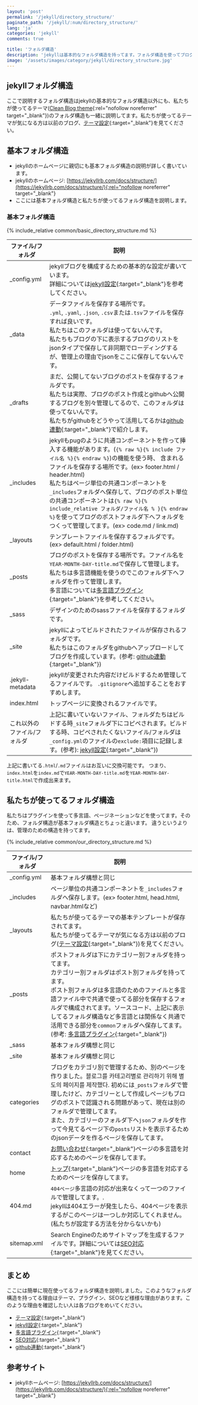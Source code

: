 ```yaml
---
layout: 'post'
permalink: '/jekyll/directory_structure/'
paginate_path: '/jekyll/:num/directory_structure/'
lang: 'ja'
categories: 'jekyll'
comments: true

title: 'フォルダ構造'
description: 'jekyllは基本的なフォルダ構造を持ってます。フォルダ構造を使ってブログを体系的に管理しましょう。'
image: '/assets/images/category/jekyll/directory_structure.jpg'
---
```


## jekyllフォルダ構造
ここで説明するフォルダ構造はjekyllの基本的なフォルダ構造以外にも、私たちが使ってるテーマ([Clean Blog theme](http://jekyllthemes.org/themes/clean-blog/){:rel="nofollow noreferrer" target="_blank"})のフォルダ構造も一緒に説明してます。私たちが使ってるテーマが気になる方は以前のブログ、[テーマ設定]({{site.url}}/{{page.categories}}/theme/){:target="_blank"}を見てください。

## 基本フォルダ構造
- jekyllのホームページに親切にも基本フォルダ構造の説明が詳しく書いています。
- jekyllのホームページ: [https://jekyllrb.com/docs/structure/](https://jekyllrb.com/docs/structure/){:rel="nofollow noreferrer" target="_blank"}
- ここには基本フォルダ構造と私たちが使ってるフォルダ構造を説明します。

### 基本フォルダ構造
{% include_relative common/basic_directory_structure.md %}

| ファイル/フォルダ | 説明 |
|---|---|
| _config.yml | jekyllブログを構成するための基本的な設定が書いています。<br>詳細については[jekyll設定]({{site.url}}/{{page.categories}}/configuration/){:target="_blank"}を参考してください。 |
| _data | データファイルを保存する場所です。<br> ```.yml```,  ```.yaml```, ```.json```, ```.csv```または```.tsv```ファイルを保存すれば良いです。<br>私たちはこのフォルダは使ってないんです。<br>私たちもブログの下に表示するブログのリストをjsonタイプで保存して非同期でローディングするが、管理上の理由でjsonをここに保存してないんです。 |
| _drafts | まだ、公開してないブログのポストを保存するフォルダです。<br>私たちは実際、ブログのポスト作成とgithubへ公開するブログを別々管理してるので、このフォルダは使ってないんです。<br>私たちがgithubをどうやって活用してるかは[github連動]({{site.url}}/{{page.categories}}/github-page/){:target="_blank"}で紹介します。  |
| _includes | jekyllもpugのように共通コンポーネントを作って挿入する機能があります。(```{% raw %}{% include ファイル名 %}{% endraw %}```)の機能を使う時、 含まれるファイルを保存する場所です。(ex> footer.html / header.html)<br>私たちはページ単位の共通コンポーネントを```_includes```フォルダへ保存して、ブログのポスト単位の共通コンポーネントは```{% raw %}{% include_relative フォルダ/ファイル名 % }{% endraw %}```を使ってブログのポストフォルダ下へフォルダをつくって管理してます。(ex> code.md / link.md)|
| _layouts | テンプレートファイルを保存するフォルダです。(ex> default.html / folder.html) |
| _posts | ブログのポストを保存する場所です。ファイル名を```YEAR-MONTH-DAY-title.md```で保存して管理します。<br>私たちは多言語機能を使うのでこのフォルダ下へフォルダを作って管理します。<br>多言語については[多言語プラグイン]({{site.url}}/{{page.categories}}/multi-languages-plugin/){:target="_blank"}を参考してください。 |
| _sass | デザインのためのsassファイルを保存するフォルダです。 |
| _site | jekyllによってビルドされたファイルが保存されるフォルダです。<br>私たちはこのフォルダをgithubへアップロードしてブログを作成しています。(参考: [github連動]({{site.url}}/{{page.categories}}/github-page/){:target="_blank"}) |
| .jekyll-metadata | jekyllが変更された内容だけビルドするため管理してるファイルです。 ```.gitignore```へ追加することをおすすめします。|
| index.html | トップページに変換されるファイルです。 |
| これ以外の<br>ファイル/フォルダ | 上記に書いていないファイル、フォルダたちはビルドする時```_site```フォルダ下にコピペされます。ビルドする時、コピペされたくないファイル/フォルダは```_config.yml```のファイルの```exclude:```項目に記録します。(参考): [jekyll設定]({{site.url}}/{{page.categories}}/configuration/){:target="_blank"}) |

上記に書いてる```.html```/```.md```ファイルはお互いに交換可能です。 つまり、```index.html```を```index.md```で```YEAR-MONTH-DAY-title.md```を```YEAR-MONTH-DAY-title.html```で作成出来ます。

## 私たちが使ってるフォルダ構造
私たちはプラグインを使って多言語、ページネーションなどを使ってます。そのため、フォルダ構造が基本フォルダ構造とちょっと違います。 違うというよりは、管理のための構造を持ってます。

{% include_relative common/our_directory_structure.md %}

| ファイル/フォルダ| 説明 |
|---|---|
| _config.yml | 基本フォルダ構想と同じ |
| _includes | ページ単位の共通コンポーネントを```_includes```フォルダへ保存します。(ex> footer.html, head.html, navbar.htmlなど) |
| _layouts | 私たちが使ってるテーマの基本テンプレートが保存されてます。<br>私たちが使ってるテーマが気になる方は以前のブログ([テーマ設定]({{site.url}}/{{page.categories}}/theme/){:target="_blank"})を見てください。 |
| _posts | ポストフォルダは下にカテゴリー別フォルダを持ってます。<br>カテゴリー別フォルダはポスト別フォルダを持ってます。<br>ポスト別フォルダは多言語のためのファイルと多言語ファイル中で共通で使ってる部分を保存するフォルダで構成されてます。ソースコード、上記に表示してるフォルダ構造など多言語とは関係なく共通で活用できる部分を```common```フォルダへ保存してます。(参考: [多言語プラグイン]({{site.url}}/{{page.categories}}/multi-languages-plugin/){:target="_blank"}) |
| _sass | 基本フォルダ構想と同じ |
| _site | 基本フォルダ構想と同じ |
| categories | ブログをカテゴリ別で管理するため、別のページを作りました。블로그를 카테고리별로 관리하기 위해 별도의 페이지를 제작했다. 初めには```_posts```フォルダで管理したけど、カテゴリーとして作成しページもブログのポストで認識される問題があって、現在は別のフォルダで管理してます。<br>また、カテゴリーのフォルダ下へ```json```フォルダを作って今見てるページ下の```posts```リストを表示するためのjsonデータを作るページを保存してます。 |
| contact | [お問い合わせ]({{site.url}}/contact/){:target="_blank"}ページの多言語を対応するためのページを保存してます。|
| home | [トップ]({{site.url}}){:target="_blank"}ページの多言語を対応するためのページを保存してます。 |
| 404.md | ```404ページ```多言語の対応が出来なくって一つのファイルで管理してます。.<br>jekyllは404エラーが発生したら、404ページを表示するがこのページは一つしか対応してくれません。(私たちが設定する方法を分からないかも) |
| sitemap.xml | Search Engineのためサイトマップを生成するファイルです。詳細については[SEO対応]({{site.url}}/{{page.categories}}/seo/){:target="_blank"}を見てください。 |

## まとめ
ここには簡単に現在使ってるフォルダ構造を説明しました。このようなフォルダ構造を持ってる理由はテーマ、プラグイン、SEOなど様様な理由があります。このような理由を確認したい人は各ブログをめいてください。

- [テーマ設定]({{site.url}}/{{page.categories}}/theme/){:target="_blank"}
- [jekyll設定]({{site.url}}/{{page.categories}}/configuration/){:target="_blank"}
- [多言語プラグイン]({{site.url}}/{{page.categories}}/multi-languages-plugin/){:target="_blank"}
- [SEO対応]({{site.url}}/{{page.categories}}/seo/){:target="_blank"}
- [github連動]({{site.url}}/{{page.categories}}/github-page/){:target="_blank"}

## 参考サイト
- jekyllホームページ: [https://jekyllrb.com/docs/structure/](https://jekyllrb.com/docs/structure/){:rel="nofollow noreferrer" target="_blank"}
